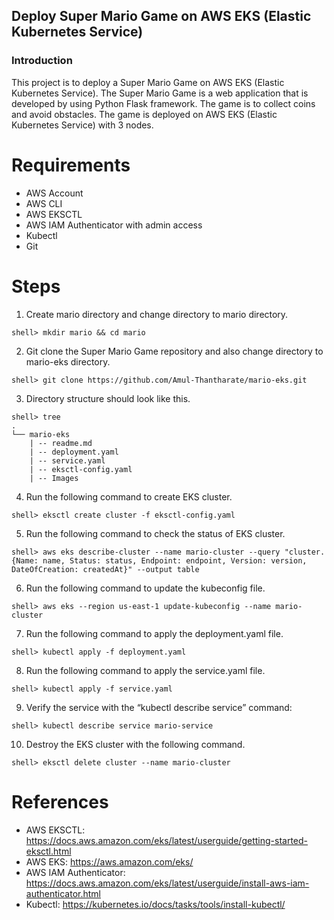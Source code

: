 ## Deploy Super Mario Game on AWS EKS (Elastic Kubernetes Service) ##

### Introduction ###

This project is to deploy a Super Mario Game on AWS EKS (Elastic Kubernetes Service). The Super Mario Game is a web application that is developed by using Python Flask framework. The game is to collect coins and avoid obstacles. The game is deployed on AWS EKS (Elastic Kubernetes Service) with 3 nodes. 

# Requirements 

- AWS Account
- AWS CLI
- AWS EKSCTL 
- AWS IAM Authenticator with admin access 
- Kubectl
- Git

# Steps 
1. Create mario directory and change directory to mario directory. 
```
shell> mkdir mario && cd mario
```
2. Git clone the Super Mario Game repository and also change directory to mario-eks directory. 
```
shell> git clone https://github.com/Amul-Thantharate/mario-eks.git 
```
3. Directory structure should look like this. 
``` 
shell> tree
.
└── mario-eks
    | -- readme.md
    | -- deployment.yaml
    | -- service.yaml
    | -- eksctl-config.yaml
    | -- Images
```
4. Run the following command to create EKS cluster. 
``` 
shell> eksctl create cluster -f eksctl-config.yaml
```
5. Run the following command to check the status of EKS cluster. 
```
shell> aws eks describe-cluster --name mario-cluster --query "cluster.{Name: name, Status: status, Endpoint: endpoint, Version: version, DateOfCreation: createdAt}" --output table
```
6. Run the following command to update the kubeconfig file. 
```
shell> aws eks --region us-east-1 update-kubeconfig --name mario-cluster
```
7. Run the following command to apply the deployment.yaml file. 
```
shell> kubectl apply -f deployment.yaml
``` 
8. Run the following command to apply the service.yaml file. 
```
shell> kubectl apply -f service.yaml
```
9. Verify the service with the “kubectl describe service” command: 
```
shell> kubectl describe service mario-service
```
10. Destroy the EKS cluster with the following command. 
```
shell> eksctl delete cluster --name mario-cluster
```

# References
- AWS EKSCTL: https://docs.aws.amazon.com/eks/latest/userguide/getting-started-eksctl.html
- AWS EKS: https://aws.amazon.com/eks/
- AWS IAM Authenticator: https://docs.aws.amazon.com/eks/latest/userguide/install-aws-iam-authenticator.html
- Kubectl: https://kubernetes.io/docs/tasks/tools/install-kubectl/

